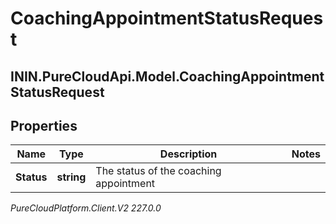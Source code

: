 # CoachingAppointmentStatusRequest

## ININ.PureCloudApi.Model.CoachingAppointmentStatusRequest

## Properties

|Name | Type | Description | Notes|
|------------ | ------------- | ------------- | -------------|
| **Status** | **string** | The status of the coaching appointment | |



_PureCloudPlatform.Client.V2 227.0.0_
